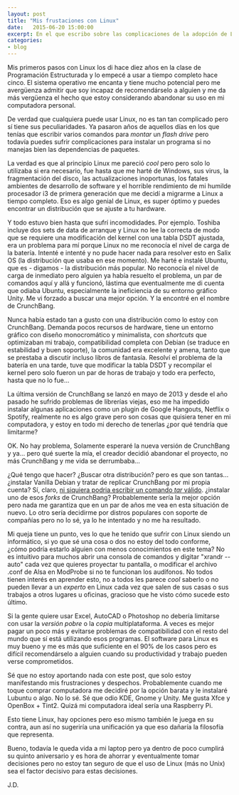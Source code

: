 ```yaml
---
layout: post
title: "Mis frustaciones con Linux"
date:   2015-06-20 15:00:00
excerpt: En el que escribo sobre las complicaciones de la adopción de Linux y mi reciente incapacidad de recomendar este sistema operativo.
categories:
- blog
---
```

Mis primeros pasos con Linux los di hace diez años en la clase de Programación Estructurada y lo empecé a usar a tiempo completo hace cinco. El sistema operativo me encanta y tiene mucho potencial pero me avergüenza admitir que soy incapaz de recomendárselo a alguien y me da más vergüenza el hecho que estoy considerando abandonar su uso en mi computadora personal.

De verdad que cualquiera puede usar Linux, no es tan tan complicado pero sí tiene sus peculiaridades. Ya pasaron años de aquellos días en los que tenías que escribir varios comandos para *montar* un *flash drive* pero todavía puedes sufrir complicaciones para instalar un programa si no manejas bien las dependencias de paquetes.

La verdad es que al principio Linux me pareció *cool* pero pero solo lo utilizaba si era necesario, fue hasta que me harté de Windows, sus virus, la fragmentación del disco, las actualizaciones inoportunas, los fatales ambientes de desarrollo de software y el horrible rendimiento de mi humilde procesador i3 de primera generación que me decidí a migrarme a Linux a tiempo completo. Eso es algo genial de Linux, es super óptimo y puedes encontrar un distribución que se ajuste a tu hardware.

Y todo estuvo bien hasta que sufrí incomodidades. Por ejemplo. Toshiba incluye dos sets de data de arranque y Linux no lee la correcta de modo que se requiere una modificación del kernel con una tabla DSDT ajustada, era un problema para mí porque Linux no me reconocía el nivel de carga de la batería. Intenté e intenté y no pude hacer nada para resolver esto en Salix OS (la distribución que usaba en ese momento). Me harté e instalé Ubuntu, que es - digamos - la distribución más popular. No reconocía el nivel de carga de inmediato pero alguien ya había resuelto el problema, un par de comandos aquí y allá y funcionó, lástima que eventualmente me di cuenta que odiaba Ubuntu, especialmente la ineficiencia de su entorno gráfico Unity. Me vi forzado a buscar una mejor opción. Y la encontré en el nombre de CrunchBang.

Nunca había estado tan a gusto con una distribución como lo estoy con CrunchBang. Demanda pocos recursos de hardware, tiene un entorno gráfico con diseño monocromático y minimalista, con *shortcuts* que optimizaban mi trabajo, compatibilidad completa con Debian (se traduce en estabilidad y buen soporte), la comunidad era excelente y amena, tanto que se prestaba a discutir incluso libros de fantasía. Resolví el problema de la batería en una tarde, tuve que modificar la tabla DSDT y recompilar el kernel pero solo fueron un par de horas de trabajo y todo era perfecto, hasta que no lo fue...

La última versión de CrunchBang se lanzó en mayo de 2013 y desde el año pasado he sufrido problemas de librerías viejas, eso me ha impedido instalar algunas aplicaciones como un plugin de Google Hangouts, Netflix o Spotify, realmente no es algo grave pero son cosas que quisiera tener en mi computadora, y estoy en todo mi derecho de tenerlas ¿por qué tendría que limitarme? 

OK. No hay problema, Solamente esperaré la nueva versión de CrunchBang y ya... pero qué suerte la mía, el creador decidió abandonar el proyecto, no más CrunchBang y me vida se derrumbaba...

¿Qué tengo que hacer? ¿Buscar otra distribución? pero es que son tantas... ¿instalar Vanilla Debian y tratar de replicar CrunchBang por mi propia cuenta? Sí, claro, [ni siquiera podria escribir un comando *tar* válido](https://xkcd.com/1168/). ¿instalar uno de esos *forks* de CrunchBang? Probablemente sería la mejor opción pero nada me garantiza que en un par de años me vea en esta situación de nuevo. Lo otro sería decidirme por distros populares con soporte de compañías pero no lo sé, ya lo he intentado y no me ha resultado.

Mi queja tiene un punto, ves lo que he tenido que sufrir con Linux siendo un informático, si yo que sé una cosa o dos no estoy del todo conforme, ¿cómo podría estarlo alguien con menos conocimientos en este tema? No es intuitivo para muchos abrir una consola de comandos y digitar "xrandr --auto" cada vez que quieres proyectar tu pantalla, o modificar el archivo .conf de Alsa en ModProbe si no te funcionan los audífonos. No todos tienen interés en aprender esto, no a todos les parece *cool* saberlo o no pueden llevar a un *experto* en Linux cada vez que salen de sus casas o sus trabajos a otros lugares u oficinas, gracioso que he visto cómo sucede esto último.

Si la gente quiere usar Excel, AutoCAD o Photoshop no debería limitarse con usar la *versión pobre* o la *copia* multiplataforma. A veces es mejor pagar un poco más y evitarse problemas de compatibilidad con el resto del mundo que sí está utilizando esos programas. El software para Linux es muy bueno y me es más que suficiente en el 90% de los casos pero es difícil recomendárselo a alguien cuando su productividad y trabajo pueden verse comprometidos.

Sé que no estoy aportando nada con este post, que solo estoy manifestando mis frustraciones y despechos. Probablemente cuando me toque comprar computadora me decidiré por la opción barata y le instalaré Lubuntu o algo. No lo sé. Sé que odio KDE, Gnome y Unity. Me gusta Xfce y OpenBox + Tint2. Quizá mi computadora ideal sería una Raspberry Pi.

Esto tiene Linux, hay opciones pero eso mismo también le juega en su contra, aun así no sugeriría una unificación ya que eso dañaría la filosofía que representa.

Bueno, todavía le queda vida a mi laptop pero ya dentro de poco cumplirá su quinto aniversario y es hora de ahorrar y eventualmente tomar decisiones pero no estoy tan seguro de que el uso de Linux (más no Unix) sea el factor decisivo para estas decisiones.

J.D.